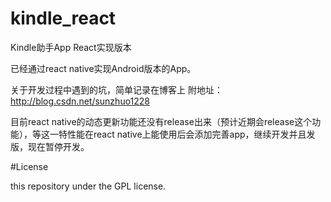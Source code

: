 # kindle_react

Kindle助手App React实现版本

已经通过react native实现Android版本的App。

关于开发过程中遇到的坑，简单记录在博客上 附地址：http://blog.csdn.net/sunzhuo1228

目前react native的动态更新功能还没有release出来（预计近期会release这个功能），等这一特性能在react native上能使用后会添加完善app，继续开发并且发版，现在暂停开发。

#License

this repository under the GPL license.
